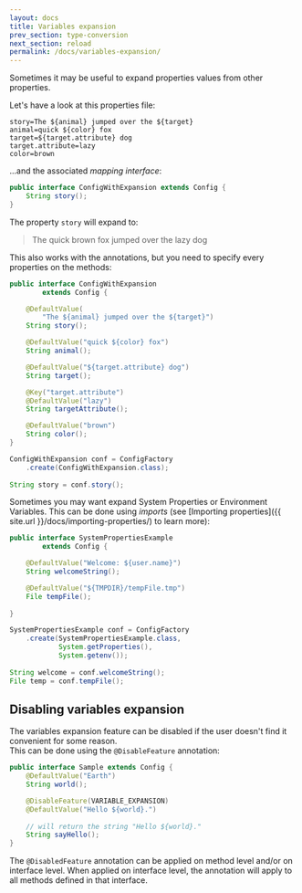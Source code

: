 ```yaml
---
layout: docs
title: Variables expansion
prev_section: type-conversion
next_section: reload
permalink: /docs/variables-expansion/
---
```


Sometimes it may be useful to expand properties values from other properties.

Let's have a look at this properties file:

```properties
story=The ${animal} jumped over the ${target}
animal=quick ${color} fox
target=${target.attribute} dog
target.attribute=lazy
color=brown
```

...and the associated *mapping interface*:

```java
public interface ConfigWithExpansion extends Config {
    String story();
}
```

The property `story` will expand to:

<blockquote>The quick brown fox jumped over the lazy dog</blockquote>

This also works with the annotations, but you need to specify every properties 
on the methods:

```java
public interface ConfigWithExpansion
        extends Config {

    @DefaultValue(
        "The ${animal} jumped over the ${target}")
    String story();

    @DefaultValue("quick ${color} fox")
    String animal();

    @DefaultValue("${target.attribute} dog")
    String target();

    @Key("target.attribute")
    @DefaultValue("lazy")
    String targetAttribute();

    @DefaultValue("brown")
    String color();
}

ConfigWithExpansion conf = ConfigFactory
    .create(ConfigWithExpansion.class);
    
String story = conf.story();
```

Sometimes you may want expand System Properties or Environment Variables.
This can be done using *imports* (see 
[Importing properties]({{ site.url }}/docs/importing-properties/) to learn 
more):

```java
public interface SystemPropertiesExample 
        extends Config {

    @DefaultValue("Welcome: ${user.name}")
    String welcomeString();

    @DefaultValue("${TMPDIR}/tempFile.tmp")
    File tempFile();
    
}

SystemPropertiesExample conf = ConfigFactory
    .create(SystemPropertiesExample.class, 
            System.getProperties(), 
            System.getenv());
            
String welcome = conf.welcomeString();
File temp = conf.tempFile();
```


Disabling variables expansion
-----------------------------

The variables expansion feature can be disabled if the user doesn't find it 
convenient for some reason.  
This can be done using the `@DisableFeature` annotation:

```java
public interface Sample extends Config {
    @DefaultValue("Earth")
    String world();

    @DisableFeature(VARIABLE_EXPANSION)
    @DefaultValue("Hello ${world}.")
    
    // will return the string "Hello ${world}."
    String sayHello(); 
}

```

The `@DisabledFeature` annotation can be applied on method level and/or on 
interface level. When applied on interface level, the annotation will apply to
all methods defined in that interface.


